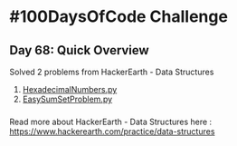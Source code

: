 # #100DaysOfCode Challenge
## Day 68: Quick Overview
Solved 2 problems from HackerEarth - Data Structures
1. [HexadecimalNumbers.py](https://github.com/sandeep-krishna/100DaysOfCode/blob/master/Day%2068/HexadecimalNumbers.py)
2. [EasySumSetProblem.py](https://github.com/sandeep-krishna/100DaysOfCode/blob/master/Day%2068/EasySumSetProblem.py)
### 
Read more about HackerEarth - Data Structures here : https://www.hackerearth.com/practice/data-structures